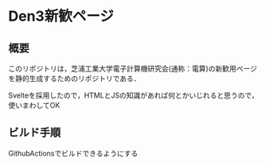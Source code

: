 # Den3新歓ページ

## 概要

このリポジトリは，芝浦工業大学電子計算機研究会(通称：電算)の新歓用ページを静的生成するためのリポジトリである．

Svelteを採用したので，HTMLとJSの知識があれば何とかいじれると思うので，使いまわしてOK

## ビルド手順

GithubActionsでビルドできるようにする